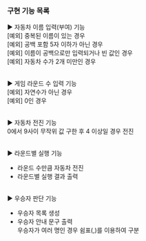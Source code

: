 ### 구현 기능 목록
 
▶︎ 자동차 이름 입력(부여) 기능<br>
  [예외] 중복된 이름이 있는 경우<br>
  [예외] 공백 포함 5자 이하가 아닌 경우<br>
  [예외] 이름이 공백으로만 입력되거나 빈 값인 경우<br>
  [예외] 자동차 수가 2개 미만인 경우 
<br><br>

▶︎  게임 라운드 수 입력 기능<br>
[예외] 자연수가 아닌 경우<br>
[예외] 0인 경우
<br><br>

▶︎  자동차 전진 기능<br>
  0에서 9사이 무작위 값 구한 후 4 이상일 경우 전진
  <br><br>

▶︎  라운드별 실행 기능
- 라운드 수만큼 자동차 전진
- 라운드별 실행 결과 출력
  <br><br>

▶︎  우승자 판단 기능
  - 우승자 목록 생성
  - 우승자 안내 문구 출력<br>
   우승자가 여러 명인 경우 쉼표(,)를 이용하여 구분